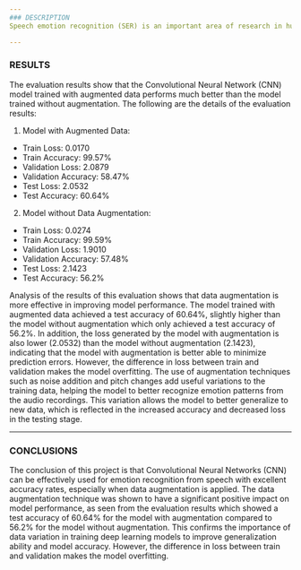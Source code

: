```yaml
---
### DESCRIPTION
Speech emotion recognition (SER) is an important area of research in human-computer interaction. The ability to recognize emotions from speech can improve user experience in applications such as virtual assistants, automated customer service, and sentiment analysis. Emotions affect the way we speak, and this is reflected in various acoustic features of the voice such as pitch, intensity, and rhythm. However, challenges in emotion recognition from speech include variations in the expression of emotions by different individuals and diverse recording conditions. In this project, we use Convolutional Neural Networks (CNN) to identify emotions from audio recordings, by comparing the performance of the model before and after the application of data augmentation techniques to improve the accuracy and generalization of the model.

---
```


### RESULTS
The evaluation results show that the Convolutional Neural Network (CNN) model trained with augmented data performs much better than the model trained without augmentation. The following are the details of the evaluation results:
1.	Model with Augmented Data:
- Train Loss: 0.0170
- Train Accuracy: 99.57%
- Validation Loss: 2.0879
- Validation Accuracy: 58.47%
- Test Loss: 2.0532
- Test Accuracy: 60.64%
2.	Model without Data Augmentation: 
- Train Loss: 0.0274
- Train Accuracy: 99.59%
- Validation Loss: 1.9010
- Validation Accuracy: 57.48%
- Test Loss: 2.1423
- Test Accuracy: 56.2%

Analysis of the results of this evaluation shows that data augmentation is more effective in improving model performance. The model trained with augmented data achieved a test accuracy of 60.64%, slightly higher than the model without augmentation which only achieved a test accuracy of 56.2%. In addition, the loss generated by the model with augmentation is also lower (2.0532) than the model without augmentation (2.1423), indicating that the model with augmentation is better able to minimize prediction errors. However, the difference in loss between train and validation makes the model overfitting.
The use of augmentation techniques such as noise addition and pitch changes add useful variations to the training data, helping the model to better recognize emotion patterns from the audio recordings. This variation allows the model to better generalize to new data, which is reflected in the increased accuracy and decreased loss in the testing stage.

---

### CONCLUSIONS
The conclusion of this project is that Convolutional Neural Networks (CNN) can be effectively used for emotion recognition from speech with excellent accuracy rates, especially when data augmentation is applied. The data augmentation technique was shown to have a significant positive impact on model performance, as seen from the evaluation results which showed a test accuracy of 60.64% for the model with augmentation compared to 56.2% for the model without augmentation. This confirms the importance of data variation in training deep learning models to improve generalization ability and model accuracy. However, the difference in loss between train and validation makes the model overfitting.
